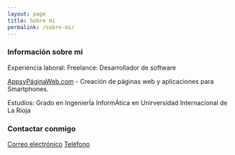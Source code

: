 ```yaml
---
layout: page
title: Sobre mi
permalink: /sobre-mi/
---
```


### Información sobre mi

Experiencia laboral:
Freelance: Desarrollador de software

[AppsyPáginaWeb.com](https://www.appsypaginasweb.com/) - Creación de páginas web y aplicaciones para Smartphones.

Estudios:
Grado en IngenierÍa InformÁtica en Unirversidad Internacional de La Rioja

### Contactar conmigo

[Correo electrónico](mailto:lucian_s2003@yahoo.com)
[Teléfono](tel:0034611274833)


